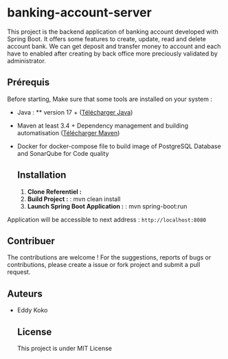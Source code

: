 # banking-account-server 

This project is the backend application of banking account developed with Spring Boot. It offers some features to create, update, read and delete account bank. We can get deposit and transfer money to account and each have to enabled after creating by back office more preciously validated by administrator.

## Prérequis

Before starting, Make sure that some tools are installed on your system : 
- Java : ** version 17 + ([Télécharger Java](https://www.oracle.com/java/technologies/javase-jdk17-downloads.html))
- Maven at least 3.4 + Dependency management and building automatisation ([Télécharger Maven](https://maven.apache.org/download.cgi))
- Docker for docker-compose file to build image of PostgreSQL Database and SonarQube for Code quality

  ## Installation
  1. **Clone Referentiel :**
  2. **Build Project :** : mvn clean install
  3. **Launch Spring Boot Application :** : mvn spring-boot:run

Application will be accessible to next address : `http://localhost:8080` 

## Contribuer

The contributions are welcome ! For the suggestions, reports of bugs or contributions, please create a issue or fork project and submit a pull request.

## Auteurs

- Eddy Koko

  ## License
  This project is under MIT License 
